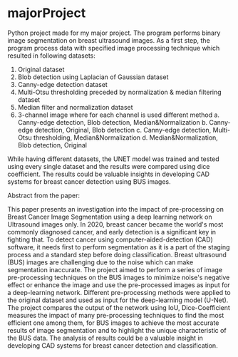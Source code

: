 # majorProject
 
Python project made for my major project. The program performs binary image segmentation on breast ultrasound images.
As a first step, the program process data with specified image processing technique which resulted in following datasets:
1. Original dataset
2. Blob detection using Laplacian of Gaussian dataset
3. Canny-edge detection dataset
4. Multi-Otsu thresholding preceded by normalization & median filtering dataset
5. Median filter and normalization dataset
6. 3-channel image where for each channel is used different method
 a. Canny-edge detection, Blob detection, Median&Normalization
 b. Canny-edge detection, Original, Blob detection
 c. Canny-edge detection, Multi-Otsu thresholding, Median&Normalization
 d. Median&Normalization, Blob detection, Original

While having different datasets, the UNET model was trained and tested using every single dataset and the results were
compared using dice coefficient. The results could be valuable insights in developing CAD systems for breast cancer detection using BUS images.


Abstract from the paper:

This paper presents an investigation into the impact of pre-processing on Breast Cancer
Image Segmentation using a deep learning network on Ultrasound images only. In 2020,
breast cancer became the world's most commonly diagnosed cancer, and early detection is
a significant key in fighting that. To detect cancer using computer-aided-detection (CAD)
software, it needs first to perform segmentation as it is a part of the staging process and a
standard step before doing classification. Breast ultrasound (BUS) images are challenging
due to the noise which can make segmentation inaccurate. The project aimed to perform a
series of image pre-processing techniques on the BUS images to minimize noise's negative
effect or enhance the image and use the pre-processed images as input for a deep-learning
network. Different pre-processing methods were applied to the original dataset and used as
input for the deep-learning model (U-Net). The project compares the output of the network
using IoU, Dice-Coefficient measures the impact of many pre-processing techniques to find
the most efficient one among them, for BUS images to achieve the most accurate results of
image segmentation and to highlight the unique characteristic of the BUS data. The analysis
of results could be a valuable insight in developing CAD systems for breast cancer detection
and classification. 
